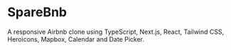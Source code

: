 # SpareBnb

A responsive Airbnb clone using TypeScript, Next.js, React, Tailwind CSS, Heroicons, Mapbox, Calendar and Date Picker.